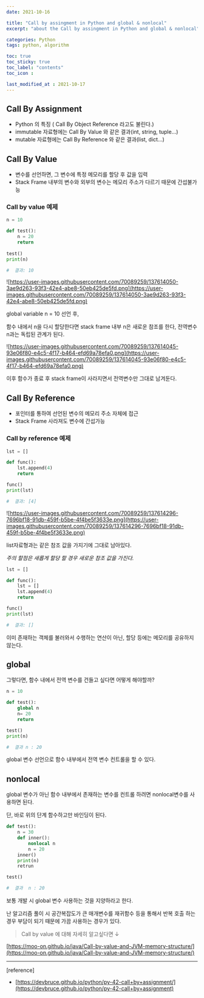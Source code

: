 ```yaml
---
date: 2021-10-16

title: "Call by assingment in Python and global & nonlocal"
excerpt: "about the Call by assingment in Python and global & nonlocal"

categories: Python
tags: python, algorithm

toc: true  
toc_sticky: true
toc_label: "contents"
toc_icon : 

last_modified_at : 2021-10-17
---
```


## **Call By Assignment**

- Python 의 특징 ( Call By Object Reference 라고도 불린다.)
- immutable 자료형에는 Call By Value 와 같은 결과(int, string, tuple...)
- mutable 자료형에는 Call By Reference 와 같은 결과(list, dict...)

## **Call By Value**

- 변수를 선언하면, 그 변수에 특정 메모리를 할당 후 값을 입력
- Stack Frame 내부의 변수와 외부의 변수는 메모리 주소가 다르기 때문에 간섭불가능

### Call by value 예제

```python
n = 10

def test():
	n = 20
	return
    
test()
print(n)

#  결과: 10
```

![https://user-images.githubusercontent.com/70089259/137614050-3ae9d263-93f3-42e4-abe8-50eb425de5fd.png](https://user-images.githubusercontent.com/70089259/137614050-3ae9d263-93f3-42e4-abe8-50eb425de5fd.png)

 global variable n = 10 선언 후,

함수 내에서 n을 다시 할당한다면 stack frame 내부 n은 새로운 참조를 한다, 전역변수 n과는 독립된 관계가 된다. 

![https://user-images.githubusercontent.com/70089259/137614045-93e06f80-e4c5-4f17-b464-efd69a78efa0.png](https://user-images.githubusercontent.com/70089259/137614045-93e06f80-e4c5-4f17-b464-efd69a78efa0.png)

이후 함수가 종료 후 stack frame이 사라지면서 전역변수만 그대로 남겨둔다.

## **Call By Reference**

- 포인터를 통하여 선언된 변수의 메모리 주소 자체에 접근
- Stack Frame 사라져도 변수에 간섭가능

### Call by reference 예제

```python
lst = []

def func():
    lst.append(4)
    return

func()
print(lst)

#  결과: [4]
```

![https://user-images.githubusercontent.com/70089259/137614296-7696bf18-91db-459f-b5be-4f4be5f3633e.png](https://user-images.githubusercontent.com/70089259/137614296-7696bf18-91db-459f-b5be-4f4be5f3633e.png)

list자료형과는 같은 참조 값을 가지기에 그대로 남아있다.

*주의 할점은 새롭게 할당 할 경우 새로운 참조 값을 가진다.*

```python
lst = []

def func():
    lst = []
    lst.append(4)
    return

func()
print(lst)

#  결과: []
```

이미 존재하는 객체를 불러와서 수행하는 연산이 아닌, 할당 등에는 메모리를 공유하지 않는다.

## global

그렇다면, 함수 내에서 전역 변수를 건들고 싶다면 어떻게 해야할까?

```python
n = 10

def test():
	global n
	n= 20
	return

test()
print(n)

#  결과 n : 20
```

global 변수 선언으로 함수 내부에서 전역 변수 컨트롤을 할 수 있다.  

  
## nonlocal

global 변수가 아닌 함수 내부에서 존재하는 변수를 컨트롤 하려면  nonlocal변수를 사용하면 된다.

단, 바로 위의 단계 함수하고만 바인딩이 된다.

```python
def test():
	n = 30
	def inner():
		nonlocal n
		n = 20
	inner()
	print(n)
	retrun

test()

#  결과  n : 20
```

보통 개발 시 global 변수 사용하는 것을 지양하라고 한다.

난 알고리즘 풀이 시 공간복잡도가 큰 매개변수를 재귀함수 등을 통해서 반복 호출 하는경우 부담이 되기 때문에 가끔 사용하는 경우가 있다.

> Call by value 에 대해 자세히 알고싶다면 ↓  

[https://moo-on.github.io/java/Call-by-value-and-JVM-memory-structure/](https://moo-on.github.io/java/Call-by-value-and-JVM-memory-structure/)  
  
----

[reference]
- [https://devbruce.github.io/python/py-42-call+by+assignment/](https://devbruce.github.io/python/py-42-call+by+assignment)


